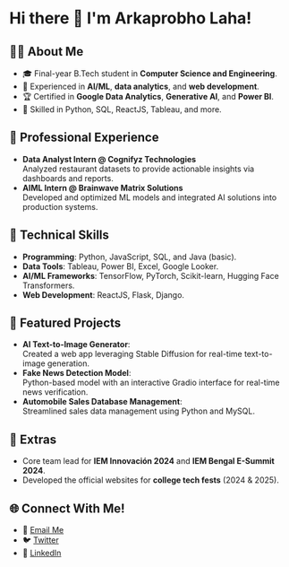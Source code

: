# Hi there 👋 I'm Arkaprobho Laha!

## 👨‍💻 About Me
- 🎓 Final-year B.Tech student in **Computer Science and Engineering**.
- 🤖 Experienced in **AI/ML**, **data analytics**, and **web development**.
- 🏆 Certified in **Google Data Analytics**, **Generative AI**, and **Power BI**.
- 🌟 Skilled in Python, SQL, ReactJS, Tableau, and more.

## 💼 Professional Experience
- **Data Analyst Intern @ Cognifyz Technologies**  
  Analyzed restaurant datasets to provide actionable insights via dashboards and reports.  
- **AIML Intern @ Brainwave Matrix Solutions**  
  Developed and optimized ML models and integrated AI solutions into production systems.

## 🔧 Technical Skills
- **Programming**: Python, JavaScript, SQL, and Java (basic).  
- **Data Tools**: Tableau, Power BI, Excel, Google Looker.  
- **AI/ML Frameworks**: TensorFlow, PyTorch, Scikit-learn, Hugging Face Transformers.  
- **Web Development**: ReactJS, Flask, Django.  

## 📂 Featured Projects
- **AI Text-to-Image Generator**:  
  Created a web app leveraging Stable Diffusion for real-time text-to-image generation.  
- **Fake News Detection Model**:  
  Python-based model with an interactive Gradio interface for real-time news verification.  
- **Automobile Sales Database Management**:  
  Streamlined sales data management using Python and MySQL.  

## 🚀 Extras
- Core team lead for **IEM Innovación 2024** and **IEM Bengal E-Summit 2024**.  
- Developed the official websites for **college tech fests** (2024 & 2025).

## 🌐 Connect With Me!
- 💌 [Email Me](mailto:arkaprobholaha428@gmail.com)
- 🐦 [Twitter](https://twitter.com/arkaprobholaha)
- 💼 [LinkedIn](https://linkedin.com/in/arkaprobholaha)
